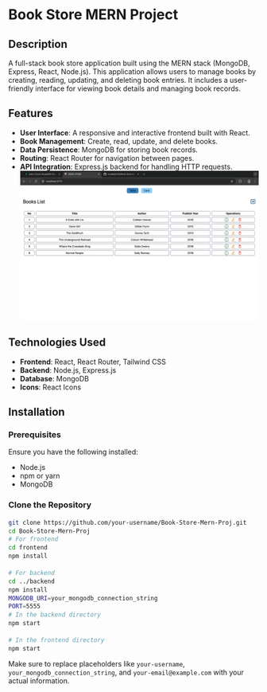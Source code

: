 # Book Store MERN Project

## Description

A full-stack book store application built using the MERN stack (MongoDB, Express, React, Node.js). This application allows users to manage books by creating, reading, updating, and deleting book entries. It includes  a user-friendly interface for viewing book details and managing book records.

## Features

- **User Interface**: A responsive and interactive frontend built with React.
- **Book Management**: Create, read, update, and delete books.
- **Data Persistence**: MongoDB for storing book records.
- **Routing**: React Router for navigation between pages.
- **API Integration**: Express.js backend for handling HTTP requests.
![Book Store MERN Project](https://github.com/mudabbir525/Book-Store-Mern-Proj/blob/main/book-store-mern.png)

## Technologies Used

- **Frontend**: React, React Router, Tailwind CSS
- **Backend**: Node.js, Express.js
- **Database**: MongoDB
- **Icons**: React Icons

## Installation

### Prerequisites

Ensure you have the following installed:
- Node.js
- npm or yarn
- MongoDB

### Clone the Repository

```bash
git clone https://github.com/your-username/Book-Store-Mern-Proj.git
cd Book-Store-Mern-Proj
# For frontend
cd frontend
npm install

# For backend
cd ../backend
npm install
MONGODB_URI=your_mongodb_connection_string
PORT=5555
# In the backend directory
npm start

# In the frontend directory
npm start
```
Make sure to replace placeholders like `your-username`, `your_mongodb_connection_string`, and `your-email@example.com` with your actual information.
